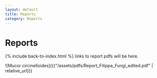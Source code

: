 ```yaml
---
layout: default
title: Reports
category: Reports
---
```

# Reports
{% include back-to-index.html %}
links to report pdfs will be here.

![Mucor circinelloides]({{"/assets/pdfs/Report_Filippa_Fungi_edited.pdf" | relative_url}})